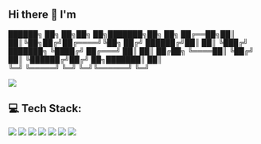 ## Hi there 👋 I'm 

██████╗ ██╗   ██╗██╗  ██╗███████╗██╗   ██╗
██╔══██╗██║   ██║╚██╗██╔╝██╔════╝╚██╗ ██╔╝
██████╔╝██║   ██║ ╚███╔╝ ███████╗ ╚████╔╝ 
██╔═══╝ ██║   ██║ ██╔██╗ ╚════██║  ╚██╔╝  
██║     ╚██████╔╝██╔╝ ██╗███████║   ██║   
╚═╝      ╚═════╝ ╚═╝  ╚═╝╚══════╝   ╚═╝   
                                          

[![](https://visitcount.itsvg.in/api?id=PUXSY&label=Profile%20Views&color=7&icon=0&pretty=true)](https://visitcount.itsvg.in)


## 💻 Tech Stack:
[![](https://camo.githubusercontent.com/0975e0567b04603846bc4e36922def2b52d708fd0458b2d0abee5f6dd8fae3bd/68747470733a2f2f696d672e736869656c64732e696f2f62616467652f707974686f6e2d3336373041303f7374796c653d666c6174266c6f676f3d707974686f6e266c6f676f436f6c6f723d666664643534)](https://camo.githubusercontent.com/0975e0567b04603846bc4e36922def2b52d708fd0458b2d0abee5f6dd8fae3bd/68747470733a2f2f696d672e736869656c64732e696f2f62616467652f707974686f6e2d3336373041303f7374796c653d666c6174266c6f676f3d707974686f6e266c6f676f436f6c6f723d666664643534) [![](https://camo.githubusercontent.com/01a6ecce2136788bd37490919ec4f056a24de62134b928f6c7c1c283673cc754/68747470733a2f2f696d672e736869656c64732e696f2f62616467652f632d2532333030353939432e7376673f7374796c653d666c6174266c6f676f3d63266c6f676f436f6c6f723d7768697465)](https://camo.githubusercontent.com/01a6ecce2136788bd37490919ec4f056a24de62134b928f6c7c1c283673cc754/68747470733a2f2f696d672e736869656c64732e696f2f62616467652f632d2532333030353939432e7376673f7374796c653d666c6174266c6f676f3d63266c6f676f436f6c6f723d7768697465) [![](https://camo.githubusercontent.com/e74b12ebc6aeeaba33c8861391ccb70a4d0d7c87d3160a058837344b934536dc/68747470733a2f2f696d672e736869656c64732e696f2f62616467652f632b2b2d2532333030353939432e7376673f7374796c653d666c6174266c6f676f3d63253242253242266c6f676f436f6c6f723d7768697465)](https://camo.githubusercontent.com/e74b12ebc6aeeaba33c8861391ccb70a4d0d7c87d3160a058837344b934536dc/68747470733a2f2f696d672e736869656c64732e696f2f62616467652f632b2b2d2532333030353939432e7376673f7374796c653d666c6174266c6f676f3d63253242253242266c6f676f436f6c6f723d7768697465) [![](https://camo.githubusercontent.com/2ecce177af015ad041b013a2af08f434773f981a9c9a5b1fbb21b11fe45b3b2d/68747470733a2f2f696d672e736869656c64732e696f2f62616467652f68746d6c352d2532334533344632362e7376673f7374796c653d666c6174266c6f676f3d68746d6c35266c6f676f436f6c6f723d7768697465)](https://camo.githubusercontent.com/2ecce177af015ad041b013a2af08f434773f981a9c9a5b1fbb21b11fe45b3b2d/68747470733a2f2f696d672e736869656c64732e696f2f62616467652f68746d6c352d2532334533344632362e7376673f7374796c653d666c6174266c6f676f3d68746d6c35266c6f676f436f6c6f723d7768697465) [![](https://camo.githubusercontent.com/908a46646c0853eca8399a470b6e1d80b2e6b8404ce079ffb149ebba08180976/68747470733a2f2f696d672e736869656c64732e696f2f62616467652f6769742d2532334630353033332e7376673f7374796c653d666c6174266c6f676f3d676974266c6f676f436f6c6f723d7768697465)](https://camo.githubusercontent.com/908a46646c0853eca8399a470b6e1d80b2e6b8404ce079ffb149ebba08180976/68747470733a2f2f696d672e736869656c64732e696f2f62616467652f6769742d2532334630353033332e7376673f7374796c653d666c6174266c6f676f3d676974266c6f676f436f6c6f723d7768697465) [![](https://camo.githubusercontent.com/537a691f5001345a0bde6d7b601390b0604fbfa2369cab67787faca846f95d8f/68747470733a2f2f696d672e736869656c64732e696f2f62616467652f6769746875622d2532333132313031312e7376673f7374796c653d666c6174266c6f676f3d676974687562266c6f676f436f6c6f723d7768697465)](https://camo.githubusercontent.com/537a691f5001345a0bde6d7b601390b0604fbfa2369cab67787faca846f95d8f/68747470733a2f2f696d672e736869656c64732e696f2f62616467652f6769746875622d2532333132313031312e7376673f7374796c653d666c6174266c6f676f3d676974687562266c6f676f436f6c6f723d7768697465)  [![](https://camo.githubusercontent.com/c89585dcc71c55cef787970b336a552ee9dc4acb8b3e38a8e13231e1b08c7ca4/68747470733a2f2f696d672e736869656c64732e696f2f62616467652f746f722d2532333745343739382e7376673f7374796c653d666c6174266c6f676f3d746f722d70726f6a656374266c6f676f436f6c6f723d7768697465)](https://camo.githubusercontent.com/c89585dcc71c55cef787970b336a552ee9dc4acb8b3e38a8e13231e1b08c7ca4/68747470733a2f2f696d672e736869656c64732e696f2f62616467652f746f722d2532333745343739382e7376673f7374796c653d666c6174266c6f676f3d746f722d70726f6a656374266c6f676f436f6c6f723d7768697465) 
